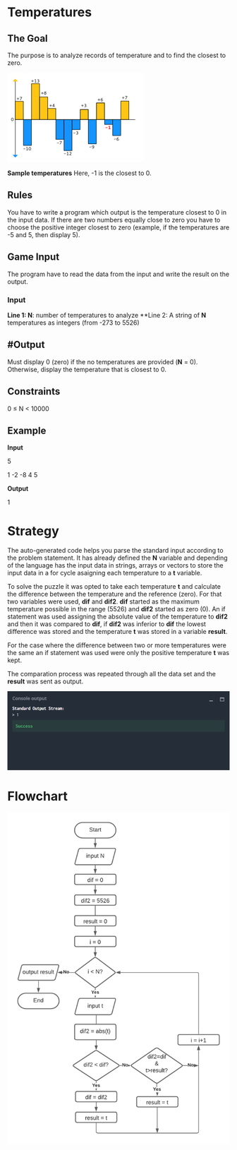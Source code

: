 # Temperatures
## The Goal
The purpose is to analyze records of temperature and to find the closest to zero.

![](temperature.png)

**Sample temperatures** Here, -1 is the closest to 0.

##	Rules
You have to write a program which output is the temperature closest to 0 in the input data. If there are two numbers equally close to zero you have to choose the positive integer  closest to zero (example, if the temperatures are -5 and 5, then display 5).
## Game Input
The program have to read the data from the input and write the result on the output.
### Input
**Line 1: N**: number of temperatures to analyze
**Line 2: A string of **N** temperatures as integers (from -273 to 5526)

## #Output
Must display 0 (zero) if the no temperatures are provided (**N** = 0). Otherwise, display the temperature that is closest to 0.
## Constraints
0 ≤ N < 10000

## Example
**Input**

5

1 -2 -8 4 5

**Output**

1

# Strategy

The auto-generated code helps you parse the standard input according to the problem statement. It has already defined the **N** variable and depending of the language has the input data in strings, arrays or vectors to store the input data in a for cycle asaigning each temperature to a **t** variable.

To solve the puzzle it was opted to take each temperature **t** and calculate the difference between the temperature and the reference (zero). For that two variables were used, **dif** and **dif2**. **dif** started as the maximum temperature possible in the range (5526) and **dif2** started as zero (0). An  if statement was used assigning the absolute value of the temperature to **dif2** and then it was compared to **dif**, if **dif2** was inferior to **dif** the lowest difference was stored and the temperature **t** was stored in a variable **result**.

For the case where the difference between two or more temperatures were the same an if statement was used were only the positive temperature **t** was kept.

The comparation process was repeated through all the data set and the **result** was sent as output.

![](temperatures_co.png)

# Flowchart

![](temperatures_flow.png)
